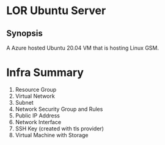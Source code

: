 # LOR Ubuntu Server

## Synopsis

A Azure hosted Ubuntu 20.04 VM that is hosting Linux GSM.

# Infra Summary

1. Resource Group
2. Virtual Network
3. Subnet
4. Network Security Group and Rules
5. Public IP Address
6. Network Interface
7. SSH Key (created with tls provider)
8. Virtual Machine with Storage 


